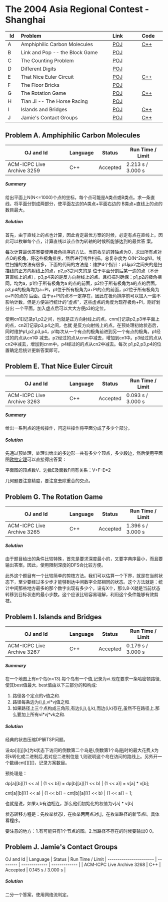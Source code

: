 # The 2004 Asia Regional Contest - Shanghai


<table>
<thead>
<th width='40px' align='center'>Id</th>
<th width='500px' align='left'>Problem</th>
<th width='130px' align='left'>Link</th>
<th width='80px' align='left'>Code</th>
</thead>
<tbody>
<tr><td>A</td>   <td>Amphiphilic Carbon Molecules</td>   <td><a href='http://poj.org/problem?id=2280'>POJ</a></td>   <td><a href='3259.cpp'>C++</a></td>   </tr>
<tr><td>B</td>   <td>Link and Pop -- the Block Game</td>   <td><a href='http://poj.org/problem?id=2281'>POJ</a></td>   <td></td>   </tr>
<tr><td>C</td>   <td>The Counting Problem</td>   <td><a href='http://poj.org/problem?id=2282'>POJ</a></td>   <td></td>   </tr>
<tr><td>D</td>   <td>Different Digits</td>   <td><a href='http://poj.org/problem?id=2283'>POJ</a></td>   <td></td>   </tr>
<tr><td>E</td>   <td>That Nice Euler Circuit</td>   <td><a href='http://poj.org/problem?id=2284'>POJ</a></td>   <td><a href='3263.cpp'>C++</a></td>   </tr>
<tr><td>F</td>   <td>The Floor Bricks</td>   <td><a href='http://poj.org/problem?id=2285'>POJ</a></td>   <td></td>   </tr>
<tr><td>G</td>   <td>The Rotation Game</td>   <td><a href='http://poj.org/problem?id=2286'>POJ</a></td>   <td><a href='3265.cpp'>C++</a></td>   </tr>
<tr><td>H</td>   <td>Tian Ji -- The Horse Racing</td>   <td><a href='http://poj.org/problem?id=2287'>POJ</a></td>   <td></td>   </tr>
<tr><td>I</td>   <td>Islands and Bridges</td>   <td><a href='http://poj.org/problem?id=2288'>POJ</a></td>   <td><a href='3267.cpp'>C++</a></td>   </tr>
<tr><td>J</td>   <td>Jamie's Contact Groups</td>   <td><a href='http://poj.org/problem?id=2289'>POJ</a></td>   <td><a href='3268.cpp'>C++</a></td>   </tr>
</tbody>
</table>

## Problem A. Amphiphilic Carbon Molecules


OJ and Id							| Language	| Status        | Run Time / Limit            |
-----------------------				| --------	| ------------- | -------------               |
ACM-ICPC Live Archive 3259			| C++		| Accepted		| 2.213 s / 3.000 s           |


##### Summary
给出平面上N(N<=1000)个点的坐标，每个点可能是A类点或B类点。求一条直线，将平面分割成两部分，使平面左边的A类点+平面右边的 B类点+直线上的点的数目最大。 

##### Solution
首先，由于直线上的点也计算，因此肯定最优方案的时候，必定有点在直线上。因此可以枚举每个点，计算直线以该点作为转轴的时候所能够达到的最优答 案。

每次计算最优答案要使用极角排序的方法。当前枚举的转轴点为O，求出所有点对点O的极角，将这些极角排序，然后进行线性扫描。总复杂度为 O(N^2logN)。线性扫描的方法有很多，下面的代码的方法是：维护4个指针：p1与p2之间夹的是扫描线的正方向射线上的点，p2,p3之间夹的是 位于平面分割后某一边的点（不计算直线上的点），p3,p4夹的是反方向射线上的点。且扫描时确保：p1,p2的极角相同，均为a，p1位于所有极角为a 的点的前面，p2位于所有极角为a的点的后面。p3,p4的极角均为a+PI，p1位于所有极角为a+PI的点的前面，p2位于所有极角为a+PI的点的 后面。由于a+PI的点不一定存在，因此在极角排序前可以加入一些不影响计数，但是方便进行统计的“虚点”，这些虚点的角度为现存极角+PI，刚好划分出 一个平面。加入虚点后可以大大方便p3的定位。

使用cn1[]记录p1,p2之间，也就是正方向射线上的点，cnm[]记录p2,p3半平面上的点，cn2[]记录p3,p4之间，也就 是反方向射线上的点。在预处理初始状态后，同时维护p1,p2,p3,p4，p1每次从一个有点的极角前进到另一个有点的极角。p1经过的的点从cn1中 减去。p2经过的点从cnm中减去，增加到cn1中。p3经过的点从cn2中减去，增加到cnm中。p4经过的的点从cn2中减去。每次 p1,p2,p3,p4的位置确定后统计更新答案即可。 



## Problem E. That Nice Euler Circuit


OJ and Id							| Language	| Status        | Run Time / Limit            |
-----------------------				| --------	| ------------- | -------------               |
ACM-ICPC Live Archive 3263			| C++		| Accepted		| 0.093 s / 3.000 s           |


##### Summary
给出一系列点的连线操作，问这些操作将平面分成了多少个部分。 

##### Solution
先通过预处理，处理出给出的多边形一共有多少个顶点，多少段边，然后使用平面图[欧拉定理](http://en.wikipedia.org/wiki/Euler_characteristic)可以直接得出答案：

平面图的顶点数V、边数E及面数F间有关系：V+F-E=2

几何题要注意精度，要注意去除重合的交点。 



## Problem G. The Rotation Game


OJ and Id							| Language	| Status        | Run Time / Limit            |
-----------------------				| --------	| ------------- | -------------               |
ACM-ICPC Live Archive 3265			| C++		| Accepted		| 1.396 s / 3.000 s           |


##### Solution
由于题目给出的条件比较特殊，首先是要求深度最小的，又要字典序最小，而且要输出答案。因此，使用限制深度的DFS会比较方便。

此外这个题目有一个比较简单的剪枝方法。我们可以估算一个下界，就是在当前状态下，至少要经过多少步才能够到达中间数字全部相同的状态。这个方法就是：统计中间那些地方最多的那个数字出现有多少个，设有X个，那么8-X就是当前状态转移到目标状态的最小步数。这个应该比较容易理解，利用这个条件能够有效剪枝。 




## Problem I. Islands and Bridges


OJ and Id							| Language	| Status        | Run Time / Limit            |
-----------------------				| --------	| ------------- | -------------               |
ACM-ICPC Live Archive 3267			| C++		| Accepted		| 0.179 s / 3.000 s           |


##### Summary
在一个地图上有n个岛(n\<13).每个岛有一个值,记录为vi.现在要求一条哈密顿路径,使其best值最大. best值由以下三部分的和构成:

1. 路径各个定点的v值之和.
2. 路径每条边为(i,j),vi*vj值之和.
3. 如果路径上三个点构成三角形,有边(i,j),(j,k),而边(i,k)存在,虽然不在路径上.那么要加上所有vi\*vj\*vk之和. 
	
##### Solution
经典的状态压缩DP解TSP问题。

设dp[i][j][k]为k状态下访问的倒数第二个岛是i,倒数第1个岛是j时的最大花费,k为将k转化成二进制后,若对应二进制位是 1,则说明这个岛在访问的路线上。另外开一个数组cnt[][][]，记录方案数目。

预处理是：

dp[a][b][(1 \<\< a) | (1 \<\< b)] = dp[b][a][(1 \<\< b) | (1 \<\< a)] = v[a] \* v[b];

cnt[a][b][(1 \<\< a) | (1 \<\< b)] = cnt[b][a][(1 \<\< b) | (1 \<\< a)] = 1;


也就是说，如果a,b有边相连，那么他们初始化的权值为v[a] \* v[b]

状态转移方程是：先枚举状态l，在枚举两两点对i,j，在枚举路径的新节点l。具体看程序。

要注意的地方：1.有可能只有1个节点的图。2.当路径不存在的时候要输出0 0。 




## Problem J. Jamie's Contact Groups

OJ and Id							| Language	| Status        | Run Time / Limit            |
-----------------------				| --------	| ------------- | -------------               |			              |
ACM-ICPC Live Archive 3268			| C++		| Accepted		| 0.145 s / 3.000 s           |

##### Solution

二分一个答案，使用网络流判定。 



